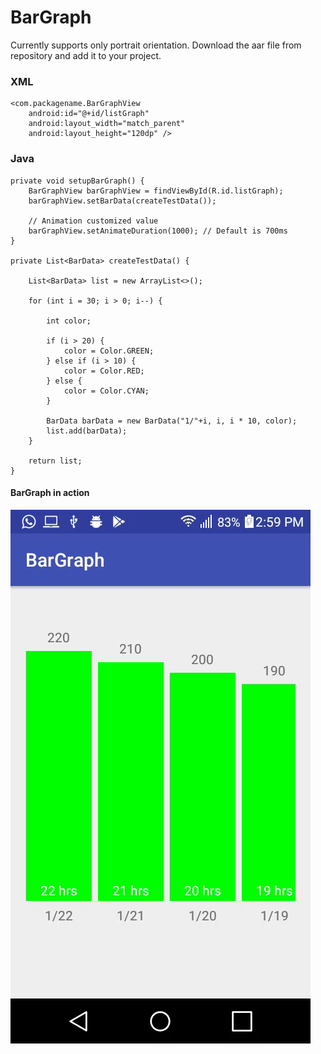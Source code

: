 # BarGraph

Currently supports only portrait orientation.  Download the aar file from repository and add it to your project.

### XML

    <com.packagename.BarGraphView
        android:id="@+id/listGraph"
        android:layout_width="match_parent"
        android:layout_height="120dp" />


### Java

    private void setupBarGraph() {
        BarGraphView barGraphView = findViewById(R.id.listGraph);
        barGraphView.setBarData(createTestData());
        
        // Animation customized value
        barGraphView.setAnimateDuration(1000); // Default is 700ms
    }
         
    private List<BarData> createTestData() {

        List<BarData> list = new ArrayList<>();

        for (int i = 30; i > 0; i--) {

            int color;

            if (i > 20) {
                color = Color.GREEN;
            } else if (i > 10) {
                color = Color.RED;
            } else {
                color = Color.CYAN;
            }

            BarData barData = new BarData("1/"+i, i, i * 10, color);
            list.add(barData);
        }

        return list;
    }
    
  #### BarGraph in action

![alt text](https://github.com/mbalajee/BarGraph/blob/master/bar_graph_sample.gif)
